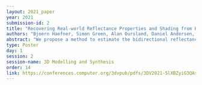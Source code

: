 ```yaml
---
layout: 2021_paper
year: 2021
submission-id: 2
title: "Recovering Real-world Reflectance Properties and Shading from HDR Imagery"
authors: "Bjoern Haefner, Simon Green, Alan Oursland, Daniel Andersen, Michael Goesele, Daniel Cremers, Richard Newcombe and Thomas Whelan"
abstract: "We propose a method to estimate the bidirectional reflectance distribution function (BRDF) and shading of complete scenes under static illumination given the 3D scene geometry and a corresponding high dynamic range (HDR) video. By splitting the BRDF into its diffuse and non-diffuse parts we solve the estimation of each component separately. For the diffuse component, we sample the incident illumination at each point in the scene using Monte Carlo ray tracing, allowing us to factor the captured surface color into albedo and shading. We then use a novel ray tracing based optimization strategy to estimate the non-diffuse parameters of the BRDF. In a variety of experiments, we demonstrate that our method efficiently generates realistic copies of the observed scenes."
type: Poster
day: 1
session: 2
session-name: 3D Modelling and Synthesis
order: 14
link: https://conferences.computer.org/3dvpub/pdfs/3DV2021-5lXBZyiG3QAsRBKXHIjqU8/268800b075/268800b075.pdf
---
```

